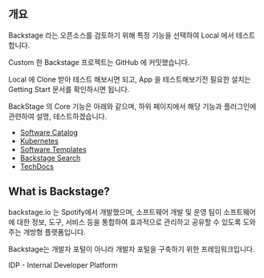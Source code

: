 ## 개요

Backstage 라는 오픈소스를 검토하기 위해 특정 기능을 선택하여 Local 에서 테스트합니다.

Custom 한 Backstage 프로젝트는 GitHub 에 커밋했습니다.

Local 에 Clone 받아 테스트 해보시면 되고,  App 을 테스트해보기전 필요한 설치는 Getting Start 문서를 확인하시면 됩니다.

BackStage 의 Core 기능은 아래와 같으며, 하위 페이지에서 해당 기능과 플러그인에 관련하여 설명, 테스트하겠습니다.


-   [Software Catalog](https://backstage.io/docs/features/software-catalog/)
-   [Kubernetes](https://backstage.io/docs/features/kubernetes/)
-   [Software Templates](https://backstage.io/docs/features/software-templates/)
-   [Backstage Search](https://backstage.io/docs/features/search/)
-   [TechDocs](https://backstage.io/docs/features/techdocs/)

## What is Backstage?

backstage.io 는 Spotify에서 개발했으며, 소프트웨어 개발 및 운영 팀이 소프트웨어에 대한 정보, 도구, 서비스 등을 통합하여 효과적으로 관리하고 공유할 수 있도록 도와주는 개방형 플랫폼입니다.

Backstage는 개발자 포털이 아니라 개발자 포털을 구축하기 위한 프레임워크입니다.

IDP - Internal Developer Platform


